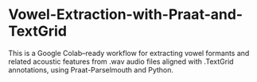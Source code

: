 # Vowel-Extraction-with-Praat-and-TextGrid
This is a Google Colab–ready workflow for extracting vowel formants and related acoustic features from .wav audio files aligned with .TextGrid annotations, using Praat-Parselmouth and Python.
